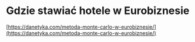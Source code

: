 Gdzie stawiać hotele w Eurobiznesie
================

[https://danetyka.com/metoda-monte-carlo-w-eurobiznesie/](https://danetyka.com/metoda-monte-carlo-w-eurobiznesie/)